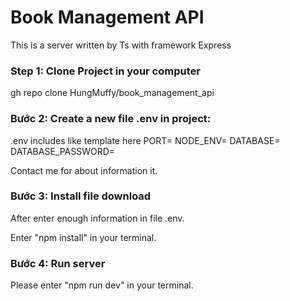 # Book Management API
This is a server written by Ts with framework Express

### Step 1: Clone Project in your computer
gh repo clone HungMuffy/book_management_api
### Bước 2: Create a new file .env in project:
.env includes like template here
PORT=
NODE_ENV=
DATABASE=
DATABASE_PASSWORD=

Contact me for about information it.
### Bước 3: Install file download
After enter enough information in file .env.

Enter "npm install" in your terminal.

### Bước 4: Run server
Please enter "npm run dev" in your terminal.
